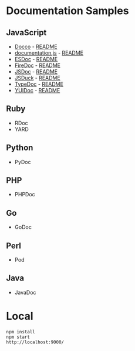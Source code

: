 # Documentation Samples
## JavaScript
- [Docco](http://h13i32maru.jp/documentation-samples/docco/doc/docco.html) - [README](https://github.com/h13i32maru/documentation-samples/tree/gh-pages/docco)
- [documentation.js](http://h13i32maru.jp/documentation-samples/documentationjs/doc/) - [README](https://github.com/h13i32maru/documentation-samples/tree/gh-pages/documentationjs)
- [ESDoc](http://h13i32maru.jp/documentation-samples/esdoc/doc/) - [README](https://github.com/h13i32maru/documentation-samples/tree/gh-pages/esdoc)
- [FireDoc](http://h13i32maru.jp/documentation-samples/firedoc/doc/) - [README](https://github.com/h13i32maru/documentation-samples/tree/gh-pages/firedoc)
- [JSDoc](http://h13i32maru.jp/documentation-samples/jsdoc/doc/) - [README](https://github.com/h13i32maru/documentation-samples/tree/gh-pages/jsdoc)
- [JSDuck](http://h13i32maru.jp/documentation-samples/jsduck/doc/) - [README](https://github.com/h13i32maru/documentation-samples/tree/gh-pages/jsduck)
- [TypeDoc](http://h13i32maru.jp/documentation-samples/typedoc/doc/) - [README](https://github.com/h13i32maru/documentation-samples/tree/gh-pages/typedoc)
- [YUIDoc](http://h13i32maru.jp/documentation-samples/yuidoc/doc/) - [README](https://github.com/h13i32maru/documentation-samples/tree/gh-pages/yuidoc)

## Ruby
- RDoc
- YARD

## Python
- PyDoc

## PHP
- PHPDoc

## Go
- GoDoc

## Perl
- Pod

## Java
- JavaDoc

# Local
```
npm install
npm start
http://localhost:9000/
```
